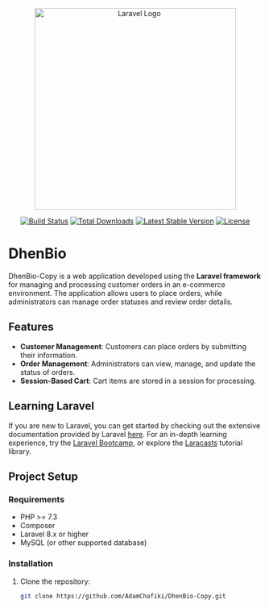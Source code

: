 <p align="center"><a href="https://laravel.com" target="_blank"><img src="https://raw.githubusercontent.com/laravel/art/master/logo-lockup/5%20SVG/2%20CMYK/1%20Full%20Color/laravel-logolockup-cmyk-red.svg" width="400" alt="Laravel Logo"></a></p>

<p align="center">
<a href="https://github.com/laravel/framework/actions"><img src="https://github.com/laravel/framework/workflows/tests/badge.svg" alt="Build Status"></a>
<a href="https://packagist.org/packages/laravel/framework"><img src="https://img.shields.io/packagist/dt/laravel/framework" alt="Total Downloads"></a>
<a href="https://packagist.org/packages/laravel/framework"><img src="https://img.shields.io/packagist/v/laravel/framework" alt="Latest Stable Version"></a>
<a href="https://packagist.org/packages/laravel/framework"><img src="https://img.shields.io/packagist/l/laravel/framework" alt="License"></a>
</p>

# DhenBio

DhenBio-Copy is a web application developed using the **Laravel framework** for managing and processing customer orders in an e-commerce environment. The application allows users to place orders, while administrators can manage order statuses and review order details.

## Features

- **Customer Management**: Customers can place orders by submitting their information.
- **Order Management**: Administrators can view, manage, and update the status of orders.
- **Session-Based Cart**: Cart items are stored in a session for processing.

## Learning Laravel

If you are new to Laravel, you can get started by checking out the extensive documentation provided by Laravel [here](https://laravel.com/docs). For an in-depth learning experience, try the [Laravel Bootcamp](https://bootcamp.laravel.com), or explore the [Laracasts](https://laracasts.com) tutorial library.

## Project Setup

### Requirements

- PHP >= 7.3
- Composer
- Laravel 8.x or higher
- MySQL (or other supported database)

### Installation

1. Clone the repository:
   ```bash
   git clone https://github.com/AdamChafiki/DhenBio-Copy.git
